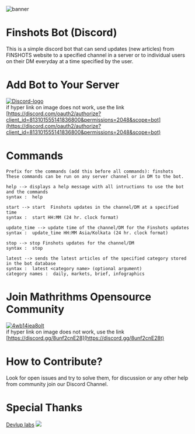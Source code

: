 ![banner](https://user-images.githubusercontent.com/40313233/110239339-6e615480-7f6c-11eb-9608-09281c947088.png)


# Finshots Bot (Discord) 
This is a simple discord bot that can send updates (new articles) from FINSHOTS website to a specified channel in a server or to individual users on their DM everyday at a time specified by the user.

# Add Bot to Your Server 
[![Discord-logo](https://user-images.githubusercontent.com/40313233/110236753-a01eef00-7f5d-11eb-9ef5-06e38575a875.png)](https://discord.com/oauth2/authorize?client_id=813101555141836800&permissions=2048&scope=bot) <br>
if hyper link on image does not work, use the link [https://discord.com/oauth2/authorize?client_id=813101555141836800&permissions=2048&scope=bot](https://discord.com/oauth2/authorize?client_id=813101555141836800&permissions=2048&scope=bot)

# Commands
```
Prefix for the commands (add this before all commands): finshots
These commands can be run on any server channel or in DM to the bot.

help --> displays a help message with all intructions to use the bot and the commands
syntax :  help

start --> start  Finshots updates in the channel/DM at a specified time
syntax :  start HH:MM (24 hr. clock format)

update_time --> update time of the channel/DM for the Finshots updates
syntax :  update_time HH:MM Asia/Kolkata (24 hr. clock format)

stop --> stop Finshots updates for the channel/DM
syntax :  stop

latest --> sends the latest articles of the specified category stored in the bot database
syntax :  latest <category name> (optional argument)
category names :  daily, markets, brief, infographics
```

# Join Mathrithms Opensource Community
[![4wb14iea8olt](https://user-images.githubusercontent.com/40313233/110236883-8c27bd00-7f5e-11eb-8807-6b21542393b9.png)
](https://discord.gg/8unf2cnE28) <br>
if hyper link on image does not work, use the link [https://discord.gg/8unf2cnE28](https://discord.gg/8unf2cnE28t)

# How to Contribute?
Look for open issues and try to solve them, for discussion or any other help from community join our Discord Channel.

# Special Thanks 
[Devlup labs](https://devluplabs.ml/)
<a href="https://devlup-labs.github.io"><img src="https://img.shields.io/badge/Maintained%20under-Winter%20of%20Code%2C%20DevlUp%20Labs-brightgreen"/></a>
